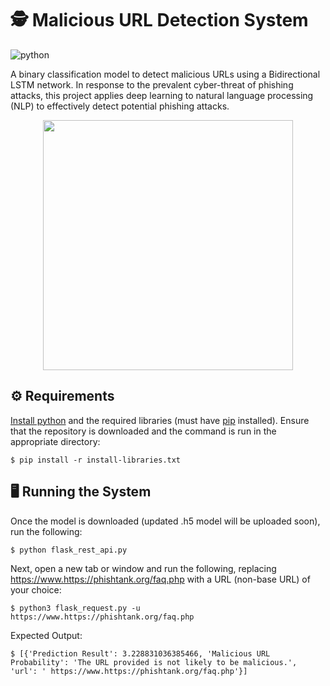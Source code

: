 # 🕵️ Malicious URL Detection System

![python](https://img.shields.io/badge/Python-3.6.7-blue.svg)

A binary classification model to detect malicious URLs using a Bidirectional LSTM network. In response to the prevalent cyber-threat of phishing attacks, this project applies deep learning to natural language processing (NLP) to effectively detect potential phishing attacks.

<p align="center">
  <img width="400" src="https://mermaid.ink/img/pako:eNqFk01v2zAMhv8KoXMyrCk2DB4wILHTryVAMbs9zM6BtRhbiCx5khwgK_rfq0jevEswnSSK70OKpF5ZrTmxhDUG-xaK7GulwK9lmaFDSLWUVDuhVQJPPzYWUHHY4AtJC3ujO3hshW0LVIcdzOffYFUW-kBK_MaoSbU6knFR6zTk9GsgVZPdxTCroErLR-RcqCaBtbKDIVhKOfkCekuOHcGGVOPaUZsGbVYWBoWaP6MUPESFvJfCjU5ZcFqX6-6FQgif_YnMlNkUxaeXkbIEz_7F2vxJcR0IN-VKcGFiLVDCJi-2EQVXCSw-fYYnJZydQWZ0rwcHHz9cj4CbALi9DFj8B3AbAHeXAdcJXC2-XAbcBcB9GZ83FiAXTacFh6UHHmPh9trASig0J0glWiv2og43I-c-cB5ixWO70MgT5E73_bm25-nY-nmSkLZUH3otlPP2Uf4Q5N_LqVUecEQ5oCPw4f9tIbkdm7GOTIeC-_F8PSMq5lrqqGKJ33I0h4pV6s374eB0flI1S5wZaMaMHpqWJXuU1p-G3lMpE-hnvPtr7VH91Ho6Exe-69v4G8KneHsH3WwEIA?type=png">
</p>

## ⚙️ Requirements

[Install python](https://www.python.org/downloads/) and the required libraries (must have [pip](https://packaging.python.org/en/latest/tutorials/installing-packages/) installed). Ensure that the repository is downloaded and the command is run in the appropriate directory:

```
$ pip install -r install-libraries.txt
```

## 🖥️ Running the System

Once the model is downloaded (updated .h5 model will be uploaded soon), run the following:
```
$ python flask_rest_api.py
```

Next, open a new tab or window and run the following, replacing https://www.https://phishtank.org/faq.php with a URL (non-base URL) of your choice:
```
$ python3 flask_request.py -u https://www.https://phishtank.org/faq.php
```

Expected Output:
```
$ [{'Prediction Result': 3.228831036385466, 'Malicious URL Probability': 'The URL provided is not likely to be malicious.', 'url': ' https://www.https://phishtank.org/faq.php'}]

```
